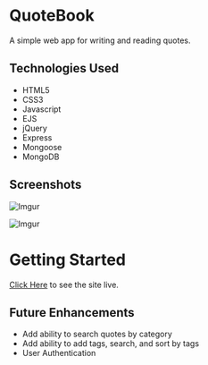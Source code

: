 # QuoteBook
A simple web app for writing and reading quotes.

## Technologies Used
- HTML5
- CSS3
- Javascript
- EJS
- jQuery
- Express
- Mongoose
- MongoDB

## Screenshots
![Imgur](https://i.imgur.com/0482oDV.png)

![Imgur](https://i.imgur.com/R4lSBZC.png)

# Getting Started
[Click Here](https://quotebook-34161.herokuapp.com/quotes) to see the site live.

## Future Enhancements
- Add ability to search quotes by category
- Add ability to add tags, search, and sort by tags
- User Authentication